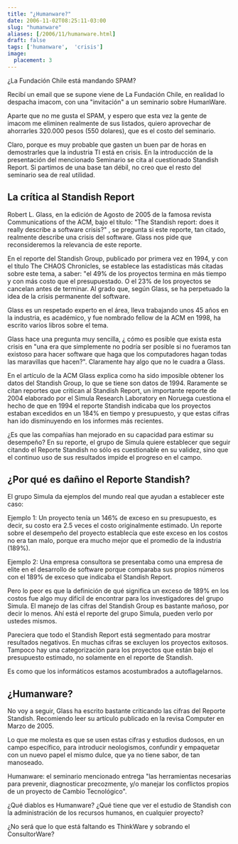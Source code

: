 ```yaml
---
title: "¿Humanware?"
date: 2006-11-02T08:25:11-03:00
slug: "humanware"
aliases: [/2006/11/humanware.html]
draft: false
tags: ['humanware',  'crisis']
image:
  placement: 3
---
```


¿La Fundación Chile está mandando SPAM?

Recibí un email que se supone viene de La Fundación Chile, en realidad lo despacha imacom, con una "invitación" a un seminario sobre HumanWare.

Aparte que no me gusta el SPAM, y espero que esta vez la gente de imacom me eliminen realmente de sus listados, quiero aprovechar de ahorrarles 320.000 pesos (550 dolares), que es el costo del seminario.

Claro, porque es muy probable que gasten un buen par de horas en demostrarles que la industria TI está en crisis. En la introducción de la presentación del mencionado Seminario se cita al cuestionado Standish Report. Si partimos de una base tan débil, no creo que el resto del seminario sea de real utilidad.

## La crítica al Standish Report

Robert L. Glass, en la edición de Agosto de 2005 de la famosa revista Communications of the ACM, bajo el título: "The Standish report: does it really describe a software crisis?" , se pregunta si este reporte, tan citado, realmente describe una crisis del software. Glass nos pide que reconsideremos la relevancia de este reporte.

En el reporte del Standish Group, publicado por primera vez en 1994, y con el título The CHAOS Chronicles, se establece las estadísticas más citadas sobre este tema, a saber: "el 49% de los proyectos termina en más tiempo y con más costo que el presupuestado. O el 23% de los proyectos se cancelan antes de terminar. Al grado que, según Glass, se ha perpetuado la idea de la crísis permanente del software.

Glass es un respetado experto en el área, lleva trabajando unos 45 años en la industria, es académico, y fue nombrado fellow de la ACM en 1998, ha escrito varios libros sobre el tema.

Glass hace una pregunta muy sencilla, ¿ cómo es posible que exista esta crisis en "una era que simplemente no podría ser posible si no fueramos tan existoso para hacer software que haga que los computadores hagan todas las maravillas que hacen?". Claramente hay algo que no le cuadra a Glass.

En el artículo de la ACM Glass explica como ha sido imposible obtener los datos del Standish Group, lo que se tiene son datos de 1994. Raramente se citan reportes que critican al Standish Report, un importante reporte de 2004 elaborado por el Simula Research Laboratory en Noruega cuestiona el hecho de que en 1994 el reporte Standish indicaba que los proyectos estaban excedidos en un 184% en tiempo y presupuesto, y que estas cifras han ido disminuyendo en los informes más recientes.

¿Es que las compañias han mejorado en su capacidad para estimar su desempeño? En su reporte, el grupo de Simula quiere establecer que seguir citando el Reporte Standish no sólo es cuestionable en su validez, sino que el continuo uso de sus resultados impide el progreso en el campo.

## ¿Por qué es dañino el Reporte Standish?

El grupo Simula da ejemplos del mundo real que ayudan a establecer este caso:

Ejemplo 1: Un proyecto tenía un 146% de exceso en su presupuesto, es decir, su costo era 2.5 veces el costo originalmente estimado. Un reporte sobre el desempeño del proyecto establecía que este exceso en los costos no era tan malo, porque era mucho mejor que el promedio de la industria (189%).

Ejemplo 2: Una empresa consultora se presentaba como una empresa de elite en el desarrollo de software porque comparaba sus propios números con el 189% de exceso que indicaba el Standish Report.

Pero lo peor es que la definición de qué significa un exceso de 189% en los costos fue algo muy difícil de encontrar para los investigadores del grupo Simula. El manejo de las cifras del Standish Group es bastante mañoso, por decir lo menos. Ahí está el reporte del grupo Simula, pueden verlo por ustedes mismos.

Pareciera que todo el Standish Report está segmentado para mostrar resultados negativos. En muchas cifras se excluyen los proyectos exitosos. Tampoco hay una categorización para los proyectos que están bajo el presupuesto estimado, no solamente en el reporte de Standish.

Es como que los informáticos estamos acostumbrados a autoflagelarnos.

## ¿Humanware?

No voy a seguir, Glass ha escrito bastante criticando las cifras del Reporte Standish. Recomiendo leer su artículo publicado en la revisa Computer en Marzo de 2005.

Lo que me molesta es que se usen estas cifras y estudios dudosos, en un campo específico, para introducir neologismos, confundir y empaquetar con un nuevo papel el mismo dulce, que ya no tiene sabor, de tan manoseado.

Humanware: el seminario mencionado entrega "las herramientas necesarias para prevenir, diagnosticar precozmente, y/o manejar los conflictos propios de un proyecto de Cambio Tecnológico".

¿Qué diablos es Humanware? ¿Qué tiene que ver el estudio de Standish con la administración de los recursos humanos, en cualquier proyecto?

¿No será que lo que está faltando es ThinkWare y sobrando el ConsultorWare?